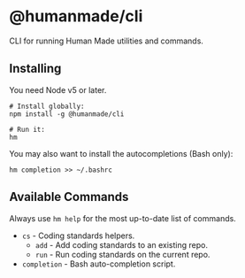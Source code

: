 # @humanmade/cli

CLI for running Human Made utilities and commands.


## Installing

You need Node v5 or later.

```
# Install globally:
npm install -g @humanmade/cli

# Run it:
hm
```

You may also want to install the autocompletions (Bash only):

```
hm completion >> ~/.bashrc
```

## Available Commands

Always use `hm help` for the most up-to-date list of commands.

* `cs` - Coding standards helpers.
	* `add` - Add coding standards to an existing repo.
	* `run` - Run coding standards on the current repo.
* `completion` - Bash auto-completion script.
